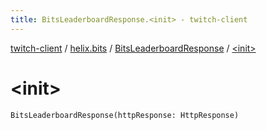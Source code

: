 ```yaml
---
title: BitsLeaderboardResponse.<init> - twitch-client
---
```


[twitch-client](../../index.html) / [helix.bits](../index.html) / [BitsLeaderboardResponse](index.html) / [&lt;init&gt;](./-init-.html)

# &lt;init&gt;

`BitsLeaderboardResponse(httpResponse: HttpResponse)`